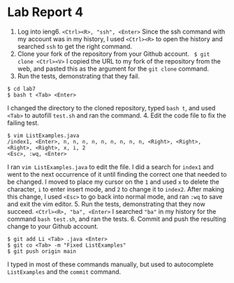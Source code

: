 # Lab Report 4
1. Log into ieng6.
`<Ctrl><R>, "ssh", <Enter>`
Since the ssh command with my account was in my history, I used `<Ctrl><R>` to open the history and searched `ssh` to get the right command.
2. Clone your fork of the repository from your Github account.
` $ git clone <Ctrl><V>`
I copied the URL to my fork of the repository from the web, and pasted this as the argument for the `git clone` command.
3. Run the tests, demonstrating that they fail.
```
$ cd lab7
$ bash t <Tab> <Enter>
```
I changed the directory to the cloned repository, typed `bash t`, and used `<Tab>` to autofill `test.sh` and ran the command. 
4. Edit the code file to fix the failing test.
```
$ vim ListExamples.java
/index1, <Enter>, n, n, n, n, n, n, n, n, n, <Right>, <Right>, <Right>, <Right>, x, i, 2
<Esc>, :wq, <Enter>
```
I ran `vim ListExamples.java` to edit the file. I did a search for `index1` and went to the next occurrence of it until finding the correct one that needed to be changed. I moved to place my cursor on the `1` and used `x` to delete the character, `i` to enter insert mode, and `2` to change it to `index2`. After making this change, I used `<Esc>` to go back into normal mode, and ran `:wq` to save and exit the vim editor.
5. Run the tests, demonstrating that they now succeed.
`<Ctrl><R>, "ba", <Enter>`
I searched `"ba"` in my history for the command `bash test.sh`, and ran the tests.
6. Commit and push the resulting change to your Github account.
```
$ git add Li <Tab> .java <Enter>
$ git co <Tab> -m "Fixed ListExamples"
$ git push origin main
```
I typed in most of these commands manually, but used <Tab> to autocomplete `ListExamples` and the `commit` command.
